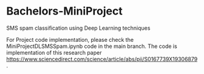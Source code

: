# Bachelors-MiniProject
SMS spam classification using Deep Learning techniques

For Project code implementation, please check the MiniProjectDLSMSSpam.ipynb code in the main branch. The code is implementation of this research paper https://www.sciencedirect.com/science/article/abs/pii/S0167739X19306879.
